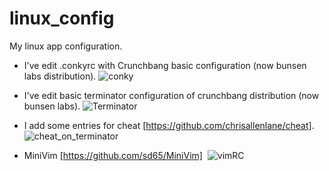 # linux_config
My linux app configuration.

+ I've edit .conkyrc with Crunchbang basic configuration (now bunsen labs distribution).
  ![conky](http://zupimages.net/up/16/39/gjmd.png)

+ I've edit basic terminator configuration of crunchbang distribution (now bunsen labs).
  ![Terminator](http://zupimages.net/up/16/39/9c22.png)

+ I add some entries for cheat [https://github.com/chrisallenlane/cheat].
  ![cheat_on_terminator](http://zupimages.net/up/16/39/z2nw.png)

+ MiniVim [https://github.com/sd65/MiniVim]
  ![vimRC](https://raw.githubusercontent.com/sd65/MiniVim/master/Screenshot.png)

